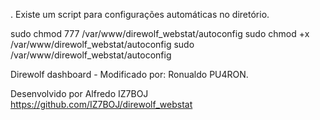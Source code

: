 . Existe um script para configurações automáticas no diretório.

sudo chmod 777 /var/www/direwolf_webstat/autoconfig
sudo chmod +x  /var/www/direwolf_webstat/autoconfig
sudo /var/www/direwolf_webstat/autoconfig


Direwolf dashboard - Modificado por: Ronualdo PU4RON. 

Desenvolvido por Alfredo IZ7BOJ
https://github.com/IZ7BOJ/direwolf_webstat
